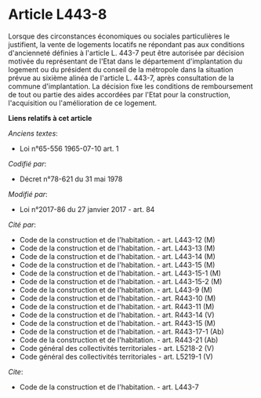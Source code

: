 # Article L443-8

Lorsque des circonstances économiques ou sociales particulières le justifient, la vente de logements locatifs ne répondant
pas aux conditions d'ancienneté définies à l'article L. 443-7 peut être autorisée par décision motivée du représentant de
l'Etat dans le département d'implantation du logement ou du président du conseil de la métropole dans la situation prévue au
sixième alinéa de l'article L. 443-7, après consultation de la commune d'implantation. La décision fixe les conditions de
remboursement de tout ou partie des aides accordées par l'Etat pour la construction, l'acquisition ou l'amélioration de ce
logement.

**Liens relatifs à cet article**

_Anciens textes_:

  - Loi n°65-556 1965-07-10 art. 1

_Codifié par_:

  - Décret n°78-621 du 31 mai 1978

_Modifié par_:

  - Loi n°2017-86 du 27 janvier 2017 - art. 84

_Cité par_:

  - Code de la construction et de l'habitation. - art. L443-12 (M)
  - Code de la construction et de l'habitation. - art. L443-13 (M)
  - Code de la construction et de l'habitation. - art. L443-14 (M)
  - Code de la construction et de l'habitation. - art. L443-15 (M)
  - Code de la construction et de l'habitation. - art. L443-15-1 (M)
  - Code de la construction et de l'habitation. - art. L443-15-2 (M)
  - Code de la construction et de l'habitation. - art. L443-9 (M)
  - Code de la construction et de l'habitation. - art. R443-10 (M)
  - Code de la construction et de l'habitation. - art. R443-11 (M)
  - Code de la construction et de l'habitation. - art. R443-14 (V)
  - Code de la construction et de l'habitation. - art. R443-15 (M)
  - Code de la construction et de l'habitation. - art. R443-17-1 (Ab)
  - Code de la construction et de l'habitation. - art. R443-21 (Ab)
  - Code général des collectivités territoriales - art. L5218-2 (V)
  - Code général des collectivités territoriales - art. L5219-1 (V)

_Cite_:

  - Code de la construction et de l'habitation. - art. L443-7
